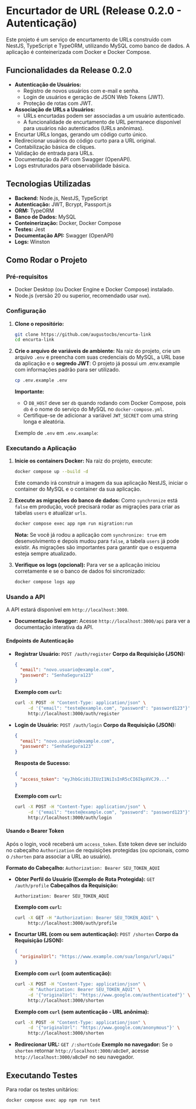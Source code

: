 # Encurtador de URL (Release 0.2.0 - Autenticação)

Este projeto é um serviço de encurtamento de URLs construído com NestJS, TypeScript e TypeORM, utilizando MySQL como banco de dados. A aplicação é conteinerizada com Docker e Docker Compose.

## Funcionalidades da Release 0.2.0

*   **Autenticação de Usuários:**
    *   Registro de novos usuários com e-mail e senha.
    *   Login de usuários e geração de JSON Web Tokens (JWT).
    *   Proteção de rotas com JWT.
*   **Associação de URLs a Usuários:**
    *   URLs encurtadas podem ser associadas a um usuário autenticado.
    *   A funcionalidade de encurtamento de URL permanece disponível para usuários não autenticados (URLs anônimas).
*   Encurtar URLs longas, gerando um código curto único.
*   Redirecionar usuários do código curto para a URL original.
*   Contabilização básica de cliques.
*   Validação de entrada para URLs.
*   Documentação da API com Swagger (OpenAPI).
*   Logs estruturados para observabilidade básica.

## Tecnologias Utilizadas

*   **Backend:** Node.js, NestJS, TypeScript
*   **Autenticação:** JWT, Bcrypt, Passport.js
*   **ORM:** TypeORM
*   **Banco de Dados:** MySQL
*   **Conteinerização:** Docker, Docker Compose
*   **Testes:** Jest
*   **Documentação API:** Swagger (OpenAPI)
*   **Logs:** Winston

## Como Rodar o Projeto

### Pré-requisitos

*   Docker Desktop (ou Docker Engine e Docker Compose) instalado.
*   Node.js (versão 20 ou superior, recomendado usar `nvm`).

### Configuração

1.  **Clone o repositório:**
    ```bash
    git clone https://github.com/augustocbs/encurta-link
    cd encurta-link
    ```

2.  **Crie o arquivo de variáveis de ambiente:**
    Na raiz do projeto, crie um arquivo `.env` e preencha com suas credenciais do MySQL, a URL base da aplicação e o **segredo JWT**:
    O projeto já possui um .env.example com informações padrão para ser utilizado.
    ```bash
    cp .env.example .env
    ```
    **Importante:**
    *   O `DB_HOST` deve ser `db` quando rodando com Docker Compose, pois `db` é o nome do serviço do MySQL no `docker-compose.yml`.
    *   Certifique-se de adicionar a variável `JWT_SECRET` com uma string longa e aleatória.

    Exemplo de `.env` em `.env.example`:

### Executando a Aplicação

1.  **Inicie os containers Docker:**
    Na raiz do projeto, execute:
    ```bash
    docker compose up --build -d
    ```
    Este comando irá construir a imagem da sua aplicação NestJS, iniciar o container do MySQL e o container da sua aplicação.

2.  **Execute as migrações do banco de dados:**
    Como `synchronize` está `false` em produção, você precisará rodar as migrações para criar as tabelas `users` e atualizar `urls`.
    ```bash
    docker compose exec app npm run migration:run
    ```
    **Nota:** Se você já rodou a aplicação com `synchronize: true` em desenvolvimento e depois mudou para `false`, a tabela `users` já pode existir. As migrações são importantes para garantir que o esquema esteja sempre atualizado.

3.  **Verifique os logs (opcional):**
    Para ver se a aplicação iniciou corretamente e se o banco de dados foi sincronizado:
    ```bash
    docker compose logs app
    ```

### Usando a API

A API estará disponível em `http://localhost:3000`.

*   **Documentação Swagger:** Acesse `http://localhost:3000/api` para ver a documentação interativa da API.

#### Endpoints de Autenticação

*   **Registrar Usuário:**
    `POST /auth/register`
    **Corpo da Requisição (JSON):**
    ```json
    {
      "email": "novo.usuario@example.com",
      "password": "SenhaSegura123"
    }
    ```
    **Exemplo com `curl`:**
    ```bash
    curl -X POST -H "Content-Type: application/json" \
         -d '{"email": "teste@example.com", "password": "password123"}' \
         http://localhost:3000/auth/register
    ```

*   **Login de Usuário:**
    `POST /auth/login`
    **Corpo da Requisição (JSON):**
    ```json
    {
      "email": "novo.usuario@example.com",
      "password": "SenhaSegura123"
    }
    ```
    **Resposta de Sucesso:**
    ```json
    {
      "access_token": "eyJhbGciOiJIUzI1NiIsInR5cCI6IkpXVCJ9..."
    }
    ```
    **Exemplo com `curl`:**
    ```bash
    curl -X POST -H "Content-Type: application/json" \
         -d '{"email": "teste@example.com", "password": "password123"}' \
         http://localhost:3000/auth/login
    ```

#### Usando o Bearer Token

Após o login, você receberá um `access_token`. Este token deve ser incluído no cabeçalho `Authorization` de requisições protegidas (ou opcionais, como o `/shorten` para associar a URL ao usuário).

**Formato do Cabeçalho:** `Authorization: Bearer SEU_TOKEN_AQUI`

*   **Obter Perfil do Usuário (Exemplo de Rota Protegida):**
    `GET /auth/profile`
    **Cabeçalhos da Requisição:**
    ```
    Authorization: Bearer SEU_TOKEN_AQUI
    ```
    **Exemplo com `curl`:**
    ```bash
    curl -X GET -H "Authorization: Bearer SEU_TOKEN_AQUI" \
         http://localhost:3000/auth/profile
    ```

*   **Encurtar URL (com ou sem autenticação):**
    `POST /shorten`
    **Corpo da Requisição (JSON):**
    ```json
    {
      "originalUrl": "https://www.example.com/sua/longa/url/aqui"
    }
    ```
    **Exemplo com `curl` (com autenticação):**
    ```bash
    curl -X POST -H "Content-Type: application/json" \
         -H "Authorization: Bearer SEU_TOKEN_AQUI" \
         -d '{"originalUrl": "https://www.google.com/authenticated"}' \
         http://localhost:3000/shorten
    ```
    **Exemplo com `curl` (sem autenticação - URL anônima):**
    ```bash
    curl -X POST -H "Content-Type: application/json" \
         -d '{"originalUrl": "https://www.google.com/anonymous"}' \
         http://localhost:3000/shorten
    ```

*   **Redirecionar URL:**
    `GET /:shortCode`
    **Exemplo no navegador:**
    Se o `shorten` retornar `http://localhost:3000/aBcDeF`, acesse `http://localhost:3000/aBcDeF` no seu navegador.

## Executando Testes

Para rodar os testes unitários:

```bash
docker compose exec app npm run test